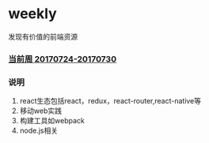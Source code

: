 # weekly
发现有价值的前端资源

### [当前周 20170724-20170730](https://github.com/ihtml5/weekly/blob/master/20170724-20170730.md)

### 说明

1. react生态包括react，redux，react-router,react-native等
2. 移动web实践
3. 构建工具如webpack
4. node.js相关



